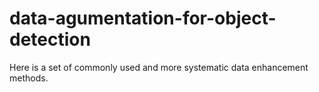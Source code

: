 # data-agumentation-for-object-detection
Here is a set of commonly used and more systematic data enhancement methods.
